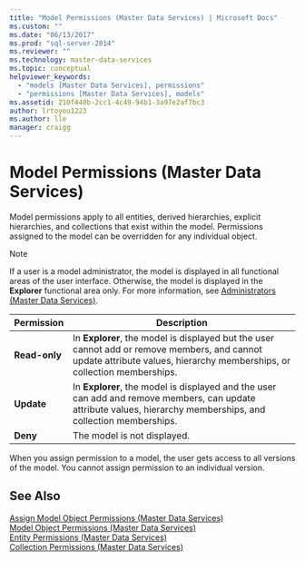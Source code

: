 ```yaml
---
title: "Model Permissions (Master Data Services) | Microsoft Docs"
ms.custom: ""
ms.date: "06/13/2017"
ms.prod: "sql-server-2014"
ms.reviewer: ""
ms.technology: master-data-services
ms.topic: conceptual
helpviewer_keywords: 
  - "models [Master Data Services], permissions"
  - "permissions [Master Data Services], models"
ms.assetid: 210f440b-2cc1-4c49-94b1-3a97e2af7bc3
author: lrtoyou1223
ms.author: lle
manager: craigg
---
```

# Model Permissions (Master Data Services)
  Model permissions apply to all entities, derived hierarchies, explicit hierarchies, and collections that exist within the model. Permissions assigned to the model can be overridden for any individual object.  
  
> [!NOTE]  
>  If a user is a model administrator, the model is displayed in all functional areas of the user interface. Otherwise, the model is displayed in the **Explorer** functional area only. For more information, see [Administrators &#40;Master Data Services&#41;](administrators-master-data-services.md).  
  
|Permission|Description|  
|----------------|-----------------|  
|**Read-only**|In **Explorer**, the model is displayed but the user cannot add or remove members, and cannot update attribute values, hierarchy memberships, or collection memberships.|  
|**Update**|In **Explorer**, the model is displayed and the user can add and remove members, can update attribute values, hierarchy memberships, and collection memberships.|  
|**Deny**|The model is not displayed.|  
  
 When you assign permission to a model, the user gets access to all versions of the model. You cannot assign permission to an individual version.  
  
## See Also  
 [Assign Model Object Permissions &#40;Master Data Services&#41;](../../2014/master-data-services/assign-model-object-permissions-master-data-services.md)   
 [Model Object Permissions &#40;Master Data Services&#41;](../../2014/master-data-services/model-object-permissions-master-data-services.md)   
 [Entity Permissions &#40;Master Data Services&#41;](../../2014/master-data-services/entity-permissions-master-data-services.md)   
 [Collection Permissions &#40;Master Data Services&#41;](../../2014/master-data-services/collection-permissions-master-data-services.md)  
  
  
